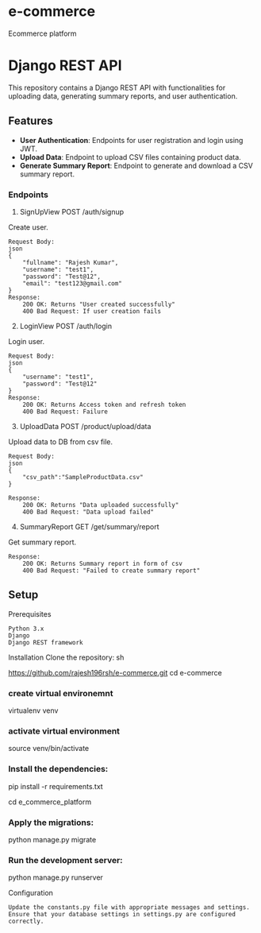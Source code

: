 # e-commerce
Ecommerce platform

# Django REST API

This repository contains a Django REST API with functionalities for uploading data, generating summary reports, and user authentication.

## Features

- **User Authentication**: Endpoints for user registration and login using JWT.
- **Upload Data**: Endpoint to upload CSV files containing product data.
- **Generate Summary Report**: Endpoint to generate and download a CSV summary report.


### Endpoints
1. SignUpView
POST /auth/signup

Create user.

    Request Body:
    json
    {
        "fullname": "Rajesh Kumar",
        "username": "test1",
        "password": "Test@12",
        "email": "test123@gmail.com"
    }
    Response:
        200 OK: Returns "User created successfully"
        400 Bad Request: If user creation fails

2. LoginView
POST /auth/login

Login user.

    Request Body:
    json
    {
        "username": "test1",
        "password": "Test@12"
    }
    Response:
        200 OK: Returns Access token and refresh token
        400 Bad Request: Failure

3. UploadData
POST /product/upload/data

Upload data to DB from csv file.

    Request Body:
    json
    {
        "csv_path":"SampleProductData.csv"
    }

    Response:
        200 OK: Returns "Data uploaded successfully"
        400 Bad Request: "Data upload failed"

4. SummaryReport
GET /get/summary/report

Get summary report.

    Response:
        200 OK: Returns Summary report in form of csv
        400 Bad Request: "Failed to create summary report"


## Setup
Prerequisites

    Python 3.x
    Django
    Django REST framework

Installation
    Clone the repository:
    sh

https://github.com/rajesh196rsh/e-commerce.git
cd e-commerce

### create virtual environemnt
virtualenv venv

### activate virtual environment
source venv/bin/activate

### Install the dependencies:
pip install -r requirements.txt

cd e_commerce_platform

### Apply the migrations:
python manage.py migrate

### Run the development server:
python manage.py runserver

Configuration

    Update the constants.py file with appropriate messages and settings.
    Ensure that your database settings in settings.py are configured correctly.

